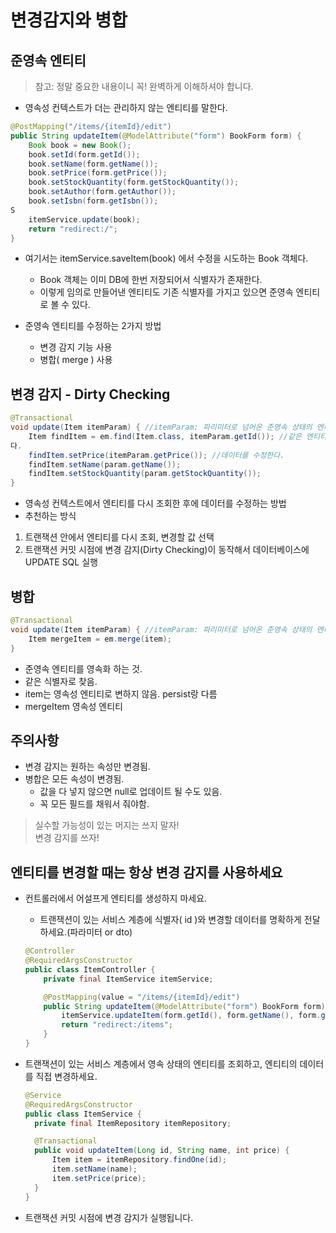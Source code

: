 # 변경감지와 병합

## 준영속 엔티티

> 참고: 정말 중요한 내용이니 꼭! 완벽하게 이해하셔야 합니다.

- 영속성 컨텍스트가 더는 관리하지 않는 엔티티를 말한다.

```java
@PostMapping("/items/{itemId}/edit")
public String updateItem(@ModelAttribute("form") BookForm form) {
    Book book = new Book();
    book.setId(form.getId());
    book.setName(form.getName());
    book.setPrice(form.getPrice());
    book.setStockQuantity(form.getStockQuantity());
    book.setAuthor(form.getAuthor());
    book.setIsbn(form.getIsbn());
S
    itemService.update(book);
    return "redirect:/";
}
```

- 여기서는 itemService.saveItem(book) 에서 수정을 시도하는 Book 객체다.

  - Book 객체는 이미 DB에 한번 저장되어서 식별자가 존재한다.
  - 이렇게 임의로 만들어낸 엔티티도 기존 식별자를 가지고 있으면 준영속 엔티티로 볼 수 있다.

- 준영속 엔티티를 수정하는 2가지 방법
  - 변경 감지 기능 사용
  - 병합( merge ) 사용

## 변경 감지 - Dirty Checking

```java
@Transactional
void update(Item itemParam) { //itemParam: 파리미터로 넘어온 준영속 상태의 엔티티
    Item findItem = em.find(Item.class, itemParam.getId()); //같은 엔티티를 조회한
다.
    findItem.setPrice(itemParam.getPrice()); //데이터를 수정한다.
    findItem.setName(param.getName());
    findItem.setStockQuantity(param.getStockQuantity());
}
```

- 영속성 컨텍스트에서 엔티티를 다시 조회한 후에 데이터를 수정하는 방법
- 추천하는 방식

1. 트랜잭션 안에서 엔티티를 다시 조회, 변경할 값 선택
2. 트랜잭션 커밋 시점에 변경 감지(Dirty Checking)이 동작해서 데이터베이스에 UPDATE SQL 실행

## 병합

```java
@Transactional
void update(Item itemParam) { //itemParam: 파리미터로 넘어온 준영속 상태의 엔티티
    Item mergeItem = em.merge(item);
}
```

- 준영속 엔티티를 영속화 하는 것.
- 같은 식별자로 찾음.
- item는 영속성 엔티티로 변하지 않음. persist랑 다름
- mergeItem 영속성 엔티티

## 주의사항

- 변경 감지는 원하는 속성만 변경됨.
- 병합은 모든 속성이 변경됨.
  - 값을 다 넣지 않으면 null로 업데이트 될 수도 있음.
  - 꼭 모든 필드를 채워서 줘야함.

> 실수할 가능성이 있는 머지는 쓰지 말자!  
> 변경 감지를 쓰자!

## 엔티티를 변경할 때는 항상 변경 감지를 사용하세요

- 컨트롤러에서 어설프게 엔티티를 생성하지 마세요.

  - 트랜잭션이 있는 서비스 계층에 식별자( id )와 변경할 데이터를 명확하게 전달하세요.(파라미터 or dto)

  ```java
  @Controller
  @RequiredArgsConstructor
  public class ItemController {
      private final ItemService itemService;

      @PostMapping(value = "/items/{itemId}/edit")
      public String updateItem(@ModelAttribute("form") BookForm form) {
          itemService.updateItem(form.getId(), form.getName(), form.getPrice());
          return "redirect:/items";
      }
  }
  ```

- 트랜잭션이 있는 서비스 계층에서 영속 상태의 엔티티를 조회하고, 엔티티의 데이터를 직접 변경하세요.

  ```java
  @Service
  @RequiredArgsConstructor
  public class ItemService {
    private final ItemRepository itemRepository;

    @Transactional
    public void updateItem(Long id, String name, int price) {
        Item item = itemRepository.findOne(id);
        item.setName(name);
        item.setPrice(price);
    }
  }
  ```

- 트랜잭션 커밋 시점에 변경 감지가 실행됩니다.

